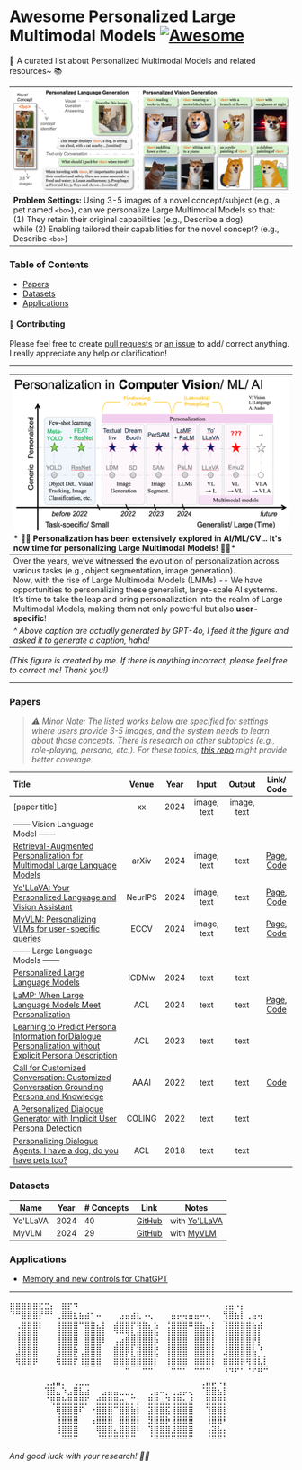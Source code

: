 # Awesome Personalized Large Multimodal Models [![Awesome](https://cdn.rawgit.com/sindresorhus/awesome/d7305f38d29fed78fa85652e3a63e154dd8e8829/media/badge.svg)](https://github.com/sindresorhus/awesome)

📝 A curated list about Personalized Multimodal Models and related resources~ 📚

|<img src="./imgs/yochameleon.png">|
|:-------- |
|**Problem Settings:** Using 3-5 images of a novel concept/subject (e.g., a pet named `<bo>`), can we personalize Large Multimodal Models so that:<br/>(1) They retain their original capabilities (e.g.,  Describe a dog) <br/>while (2) Enabling tailored their capabilities for the novel concept? (e.g., Describe `<bo>`)|


### Table of Contents

- [Papers](#papers)
- [Datasets](#datasets)
- [Applications](#applications)

#### 🌱 Contributing

Please feel free to create [pull requests](https://github.com/thaoshibe/awesome-personalized-lmms/pulls) or [an issue](https://github.com/thaoshibe/awesome-personalized-lmms/issues) to add/ correct anything. I really appreciate any help or clarification!

------

|<img src="./imgs/short_history.png" width="800"><br/> * 🙋‍♀️ Personalization has been extensively explored in AI/ML/CV... It's now time for personalizing Large Multimodal Models! 🙋‍♀️*|
|:-------- |
| Over the years, we’ve witnessed the evolution of personalization across various tasks (e.g., object segmentation, image generation). <br/> Now, with the rise of Large Multimodal Models (LMMs) -- We have opportunities to personalizing these generalist, large-scale AI systems. <br/>It’s time to take the leap and bring personalization into the realm of Large Multimodal Models, making them not only powerful but also **user-specific**!|
| *^ Above caption are actually generated by GPT-4o, I feed it the figure and asked it to generate a caption, haha!*|

*(This figure is created by me. If there is anything incorrect, please feel free to correct me! Thank you!)*

-----

### Papers

> *⚠️ Minor Note: The listed works below are specified for settings where users provide 3-5 images, and the system needs to learn about those concepts. There is research on other subtopics (e.g., role-playing, persona, etc.). For these topics, [this repo](https://github.com/HqWu-HITCS/Awesome-Personalized-LLM) might provide better coverage.*

| Title    | Venue    | Year | Input | Output | Link/ Code     |
|:-------- |:--------:|:--------:|:--------:|:--------:|:--------:|
| [paper title] | xx | 2024 | image, text | image, text |  |
|─── Vision Language Model ───  |
| [Retrieval-Augmented Personalization for Multimodal Large Language Models](https://arxiv.org/html/2410.13360v1) | arXiv | 2024 | image, text | text | [Page](https://hoar012.github.io/RAP-Project/), [Code](https://github.com/Hoar012/RAP-MLLM)|
| [Yo'LLaVA: Your Personalized Language and Vision Assistant](https://arxiv.org/abs/2406.09400) | NeurIPS | 2024 | image, text | text | [Page](https://thaoshibe.github.io/YoLLaVA), [Code](https://github.com/WisconsinAIVision/YoLLaVA)|
| [MyVLM: Personalizing VLMs for user-specific queries](https://arxiv.org/abs/2403.14599) | ECCV | 2024 | image, text | text | [Page](https://snap-research.github.io/MyVLM/), [Code](https://github.com/snap-research/MyVLM)|
|─── Large Language Models ───  |
| [Personalized Large Language Models](https://arxiv.org/abs/2402.09269) | ICDMw | 2024 | text | text | |
| [LaMP: When Large Language Models Meet Personalization](https://aclanthology.org/2024.acl-long.399/) | ACL | 2024 | text | text | [Page](https://lamp-benchmark.github.io/), [Code](https://github.com/LaMP-Benchmark/LaMP)|
| [Learning to Predict Persona Information forDialogue Personalization without Explicit Persona Description](https://arxiv.org/abs/2111.15093) | ACL | 2023 | text | text | |
| [Call for Customized Conversation: Customized Conversation Grounding Persona and Knowledge](https://arxiv.org/abs/2112.08619) | AAAI | 2022 | text | text | [Code](https://github.com/ncsoft/FoCus)|
| [A Personalized Dialogue Generator with Implicit User Persona Detection](https://arxiv.org/abs/2204.07372) | COLING | 2022 | text | text | |
| [Personalizing Dialogue Agents: I have a dog, do you have pets too?](https://arxiv.org/abs/1801.07243) | ACL | 2018 | text | text | |

<!-- | [paper title](arxiv link) | venues | year | input type | output type | [Page](project page link), [Code](github link)| -->

### Datasets

| Name    | Year | # Concepts | Link | Notes |
|---------|------|------------|------|-------|
| Yo'LLaVA | 2024 | 40 | [GitHub](https://github.com/WisconsinAIVision/YoLLaVA?tab=readme-ov-file#yollava-dataset) | with [Yo'LLaVA](https://thaoshibe.github.io/YoLLaVA/) |
| MyVLM   | 2024 | 29 | [GitHub](https://github.com/snap-research/MyVLM?tab=readme-ov-file#dataset--pretrained-concept-heads) | with [MyVLM](https://snap-research.github.io/MyVLM/) |

### Applications

- [Memory and new controls for ChatGPT](https://openai.com/index/memory-and-new-controls-for-chatgpt/)


---

⣶⣶⣶⣶⣶⣖⣒⡄⠀⣶⡖⠲⠀⠀⠀⠀⠀⠀⠀⠀⠀⠀⠀⠀⠀⠀⠀⠀⠀⠀⠀⠀⠀⠀⠀⠀⠀⢠⣤⠠⡄⠀⠀⠀⠀
⠙⠛⣿⣿⣿⡟⠛⠃⢀⣿⣿⣆⣦⣴⠂⠤⠀⠀⠀⣠⣤⣴⣆⠠⢄⠀⠀⠀⣤⡤⢤⣤⣤⠤⢄⠀⠀⢻⣿⣦⡇⢀⣤⢤⠀
⠀⢀⣿⣿⣿⡇⠀⠀⢸⣿⣿⣿⠛⣿⣷⣄⡇⠀⣼⣿⣿⡟⢿⣷⡄⣣⠀⢘⣿⣿⣿⠿⣿⣧⣈⡆⠀⢹⣿⣿⣷⣾⣧⣴⠀
⠀⢰⣿⣿⣿⠀⠀⠀⢸⣿⣿⣿⠀⣿⣿⣿⡇⠀⠙⠛⣻⣧⣾⣿⣿⡷⠀⢸⣿⣿⣿⠀⣿⣿⣿⡇⠀⢸⣿⣿⣿⣿⣿⡇⠀
⠀⢸⣿⣿⣿⠀⠀⠀⢸⣿⣿⡿⠀⣿⣿⣿⠃⠀⣰⣾⣿⡿⣿⣿⣿⣟⠀⢸⣿⣿⣿⠀⣿⣿⣿⡇⠀⢸⣿⣿⣿⣿⡏⢇⠀
⠀⣼⣿⣿⣿⠀⠀⠀⣸⣿⣿⣟⢠⣿⣿⣿⠀⠀⣿⣿⡟⣇⣾⣿⣿⣯⠀⢸⣿⣿⣿⠀⣿⣿⣿⡇⠀⢼⣿⣿⣿⣿⣷⡈⡀
⠀⠻⠿⠿⠟⠀⠀⠀⠻⠿⠿⠏⠸⣿⣿⣿⠀⠀⢿⣿⣿⣿⣿⣿⣿⡇⠀⢸⣿⣿⣿⠀⣿⣿⣿⡇⠀⣿⣿⣿⡟⢻⣿⣧⣇
⠀⠀⠀⠀⠀⠀⠀⠀⠀⠀⠀⠀⠀⠀⠀⠀⠀⠀⠀⠀⠉⠀⠀⠉⠉⠀⠀⠀⠉⠉⠁⠀⠉⠉⠉⠀⠀⠘⠙⠋⠁⠈⠋⠛⠉
⠀⠀⠀⠀⠀⠀⢀⣠⣤⡀⠀⢀⣀⣀⠀⠀⠀⠀⠀⠀⠀⠀⠀⠀⠀⠀⠀⠀⠀⠀⠀⠀⠀⢀⣤⡤⠠⡄⠀⠀⠀⠀⠀⠀⠀
⠀⠀⠀⠀⠀⠀⢹⣿⣄⠱⣠⣿⣧⣴⠀⠀⣠⣤⣤⣀⣀⡀⠀⠀⢀⣤⠤⡀⢀⣠⡤⢄⠀⠈⣿⣿⣦⡇⠀⠀⠀⠀⠀⠀⠀
⠀⠀⠀⠀⠀⠀⠈⢿⣿⣷⣿⣿⣿⡏⠀⣾⣿⣿⣿⣶⣄⡉⡄⠀⣿⣿⣤⣝⢸⣿⣦⣼⠀⠀⣿⣿⣿⡇⠀⠀⠀⠀⠀⠀⠀
⠀⠀⠀⠀⠀⠀⠀⠀⢿⣿⣿⣿⠏⠀⠐⣿⣿⣿⠉⣿⣿⣷⡇⠀⣽⣿⣿⣯⢸⣿⣿⣿⠀⠀⢹⣿⣿⡇⠀⠀⠀⠀⠀⠀⠀
⠀⠀⠀⠀⠀⠀⠀⠀⢸⣿⣿⣿⠀⠀⢠⣿⣿⣿⠀⣿⣿⣿⡇⠀⣻⣿⣿⡷⢸⣿⣿⣿⠀⠀⢸⣿⣿⠇⠀⠀⠀⠀⠀⠀⠀
⠀⠀⠀⠀⠀⠀⠀⠀⢸⣿⣿⣿⠀⠀⠀⢿⣿⣿⣄⣿⣿⣿⠇⠀⢹⣿⣿⣿⣸⣿⣿⣿⠀⠀⢠⣽⣧⡄⠀⠀⠀⠀⠀⠀⠀
⠀⠀⠀⠀⠀⠀⠀⠀⠀⠛⠛⠋⠀⠀⠀⠈⠛⠛⠛⠛⠛⠉⠀⠀⠈⠛⠛⠛⠋⠛⠛⠋⠀⠀⠈⠛⠛⠁⠀⠀⠀⠀⠀⠀⠀

*And good luck with your research! 🤗✨*